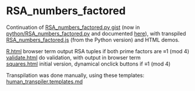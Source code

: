 # RSA_numbers_factored

Continuation of [RSA_numbers_factored.py gist](https://gist.github.com/Hermann-SW/839dfe6002810d404e3f0fe1808a6333) (now in [python/RSA_numbers_factored.py](python/RSA_numbers_factored.py) and documented [here](python/README.md)), with transpiled [RSA_numbers_factored.js](RSA_numbers_factored.js) (from the Python version) and HTML demos.

[R.html](R.html)  browser term output RSA tuples if both prime factors are ≡1 (mod 4)  
[validate.html](validate.html)  do validation, with output in browser term  
[squares.html](squares.html)  initial version, dynamical onclick buttons if ≡1 (mod 4)  

Transpilation was done manually, using these templates:  
[human_transpiler.templates.md](human_transpiler.templates.md)
